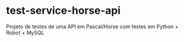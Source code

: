 # test-service-horse-api
Projeto de testes de uma API em Pascal/Horse com testes em Python + Robot + MySQL
